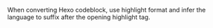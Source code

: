When converting Hexo codeblock, use highlight format and infer the language to suffix after the opening highlight tag.